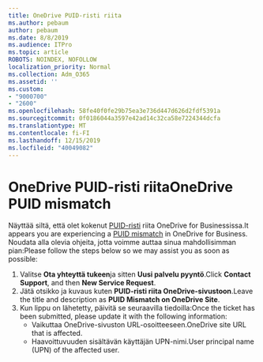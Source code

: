 ```yaml
---
title: OneDrive PUID-risti riita
ms.author: pebaum
author: pebaum
ms.date: 8/8/2019
ms.audience: ITPro
ms.topic: article
ROBOTS: NOINDEX, NOFOLLOW
localization_priority: Normal
ms.collection: Adm_O365
ms.assetid: ''
ms.custom:
- "9000700"
- "2600"
ms.openlocfilehash: 58fe40f0fe29b75ea3e736d447d626d2fdf5391a
ms.sourcegitcommit: 0f0186044a3597e42ad14c32ca58e7224344dcfa
ms.translationtype: MT
ms.contentlocale: fi-FI
ms.lasthandoff: 12/15/2019
ms.locfileid: "40049082"
---
```

# <a name="onedrive-puid-mismatch"></a><span data-ttu-id="789ed-102">OneDrive PUID-risti riita</span><span class="sxs-lookup"><span data-stu-id="789ed-102">OneDrive PUID mismatch</span></span>
<span data-ttu-id="789ed-103">Näyttää siltä, että olet kokenut [PUID-risti](https://docs.microsoft.com/sharepoint/support/administration/access-denied-or-need-permission-error-sharepoint-online-or-onedrive-for-business#when-accessing-a-onedrive-site) riita OneDrive for Businessissa.</span><span class="sxs-lookup"><span data-stu-id="789ed-103">It appears you are experiencing a [PUID mismatch](https://docs.microsoft.com/sharepoint/support/administration/access-denied-or-need-permission-error-sharepoint-online-or-onedrive-for-business#when-accessing-a-onedrive-site) in OneDrive for Business.</span></span> <span data-ttu-id="789ed-104">Noudata alla olevia ohjeita, jotta voimme auttaa sinua mahdollisimman pian:</span><span class="sxs-lookup"><span data-stu-id="789ed-104">Please follow the steps below so we may assist you as soon as possible:</span></span>

1. <span data-ttu-id="789ed-105">Valitse **Ota yhteyttä tukeen**ja sitten **Uusi palvelu pyyntö**.</span><span class="sxs-lookup"><span data-stu-id="789ed-105">Click **Contact Support**, and then **New Service Request**.</span></span>
2. <span data-ttu-id="789ed-106">Jätä otsikko ja kuvaus kuten **PUID-risti riita OneDrive-sivustoon**.</span><span class="sxs-lookup"><span data-stu-id="789ed-106">Leave the title and description as **PUID Mismatch on OneDrive Site**.</span></span>
3. <span data-ttu-id="789ed-107">Kun lippu on lähetetty, päivitä se seuraavilla tiedoilla:</span><span class="sxs-lookup"><span data-stu-id="789ed-107">Once the ticket has been submitted, please update it with the following information:</span></span>
    - <span data-ttu-id="789ed-108">Vaikuttaa OneDrive-sivuston URL-osoitteeseen.</span><span class="sxs-lookup"><span data-stu-id="789ed-108">OneDrive site URL that is affected.</span></span>
    - <span data-ttu-id="789ed-109">Haavoittuvuuden sisältävän käyttäjän UPN-nimi.</span><span class="sxs-lookup"><span data-stu-id="789ed-109">User principal name (UPN) of the affected user.</span></span>



